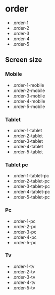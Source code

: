 # order

- .order-1
- .order-2
- .order-3
- .order-4
- .order-5

## Screen size

### Mobile

- .order-1-mobile
- .order-2-mobile
- .order-3-mobile
- .order-4-mobile
- .order-5-mobile

### Tablet

- .order-1-tablet
- .order-2-tablet
- .order-3-tablet
- .order-4-tablet
- .order-5-tablet

### Tablet pc

- .order-1-tablet-pc
- .order-2-tablet-pc
- .order-3-tablet-pc
- .order-4-tablet-pc
- .order-5-tablet-pc

### Pc

- .order-1-pc
- .order-2-pc
- .order-3-pc
- .order-4-pc
- .order-5-pc

### Tv

- .order-1-tv
- .order-2-tv
- .order-3-tv
- .order-4-tv
- .order-5-tv
